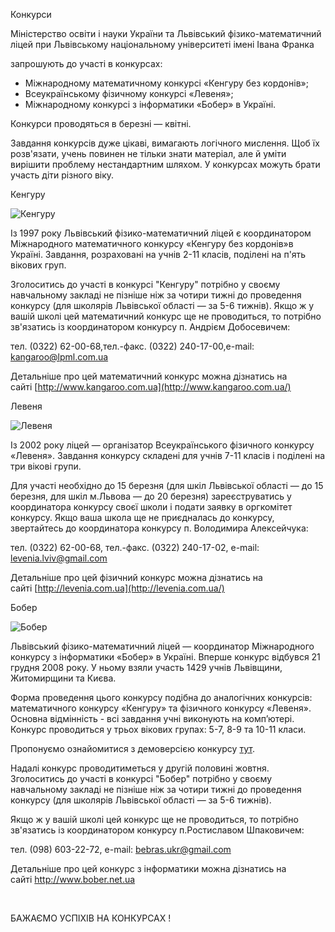 Конкурси

Міністерство освіти і науки України та Львівський фізико-математичний ліцей при Львівському національному університеті імені Івана Франка

запрошують до участі в конкурсах:

- Міжнародному математичному конкурсі «Кенгуру без кордонів»;
- Всеукраїнському фізичному конкурсі «Левеня»;
- Міжнародному конкурсі з інформатики «Бобер» в Україні.

Конкурси проводяться в березні — квітні.

Завдання конкурсів дуже цікаві, вимагають логічного мислення. Щоб їх розв'язати, учень повинен не тільки знати матеріал, але й уміти вирішити проблему нестандартним шляхом. У конкурсах можуть брати участь діти різного віку.

Кенгуру

![Кенгуру](/images/info/about/конкурси/kenguru.jpg)

Із 1997 року Львівський фізико-математичний ліцей є координатором Міжнародного математичного конкурсу «Кенгуру без кордонів»в Україні. Завдання, розраховані на учнів 2-11 класів, поділені на п'ять вікових груп.

Зголоситись до участі в конкурсі "Кенгуру" потрібно у своєму навчальному закладі не пізніше ніж за чотири тижні до проведення конкурсу (для школярів Львівської області — за 5-6 тижнів). Якщо ж у вашій школі цей математичний конкурс ще не проводиться, то потрібно зв'язатись із координатором конкурсу п. Андрієм Добосевичем:

тел. (0322) 62-00-68,тел.-факс. (0322) 240-17-00,e-mail: [kangaroo@lpml.com.ua](mailto:kangaroo@lpml.com.ua)

Детальніше про цей математичний конкурс можна дізнатись на сайті [http://www.kangaroo.com.ua](http://www.kangaroo.com.ua/)

Левеня

![Левеня](/images/info/about/конкурси/levenia.jpg)

Із 2002 року ліцей — організатор Всеукраїнського фізичного конкурсу «Левеня». Завдання конкурсу складені для учнів 7-11 класів і поділені на три вікові групи.

Для участі необхідно до 15 березня (для шкіл Львівської області — до 15 березня, для шкіл м.Львова — до 20 березня) зареєструватись у координатора конкурсу своєї школи і подати заявку в оргкомітет конкурсу. Якщо ваша школа ще не приєдналась до конкурсу, звертайтесь до координатора конкурсу п. Володимира Алексейчука:

тел. (0322) 62-00-68, тел.-факс. (0322) 240-17-02, e-mail: [levenia.lviv@gmail.com](mailto:levenia.lviv@gmail.com)

Детальніше про цей фізичний конкурс можна дізнатись на сайті [http://levenia.com.ua](http://levenia.com.ua/)

Бобер

![Бобер](/images/info/about/конкурси/bober.jpg)

Львівський фізико-математичний ліцей — координатор Міжнародного конкурсу з інформатики «Бобер»  в Україні. Вперше конкурс відбувся 21 грудня 2008 року. У ньому взяли участь 1429 учнів Львівщини, Житомирщини та Києва.

Форма проведення цього конкурсу подібна до аналогічних конкурсів: математичного конкурсу «Кенгуру» та фізичного конкурсу «Левеня». Основна відмінність - всі завдання учні виконують на комп’ютері. Конкурс проводиться у трьох вікових групах: 5-7, 8-9 та 10-11 класи.

Пропонуємо ознайомитися з демоверсією конкурсу [тут](http://bober.net.ua/page.php?name=archive&amp;).

Надалі конкурс проводитиметься у другій половині жовтня. Зголоситись до участі в конкурсі "Бобер" потрібно у своєму навчальному закладі не пізніше ніж за чотири тижні до проведення конкурсу (для школярів Львівської області — за 5-6 тижнів).

Якщо ж у вашій школі цей конкурс ще не проводиться, то потрібно зв'язатись із координатором конкурсу п.Ростиславом Шпаковичем:

тел. (098) 603-22-72, e-mail: [bebras.ukr@gmail.com](mailto:bober@lpml.com.ua)

Детальніше про цей конкурс з інформатики можна дізнатись на сайті [http://www.bober.net.ua ](http://www.bober.net.ua/)

 

БАЖАЄМО УСПІХІВ НА КОНКУРСАХ !
